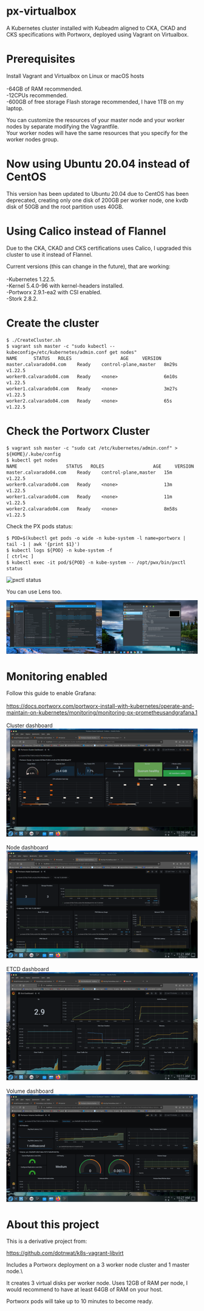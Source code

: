 # px-virtualbox

A Kubernetes cluster installed with Kubeadm aligned to CKA, CKAD and CKS specifications with Portworx, deployed using Vagrant on Virtualbox.

# Prerequisites

Install Vagrant and Virtualbox on Linux or macOS hosts\
\
-64GB of RAM recommended.\
-12CPUs recommended.\
-600GB of free storage Flash storage recommended, I have 1TB on my laptop.

You can customize the resources of your master node and your worker nodes by separate modifying the Vagrantfile.\
Your worker nodes will have the same resources that you specify for the worker nodes group.

# Now using Ubuntu 20.04 instead of CentOS

This version has been updated to Ubuntu 20.04 due to CentOS has been deprecated, creating only one disk of 200GB per worker node, one kvdb disk of 50GB and the root partition uses 40GB.

# Using Calico instead of Flannel

Due to the CKA, CKAD and CKS certifications uses Calico, I upgraded this cluster to use it instead of Flannel.

Current versions (this can change in the future), that are working:\
\
-Kubernetes 1.22.5.
\
-Kernel 5.4.0-96 with kernel-headers installed.
\
-Portworx 2.9.1-ea2 with CSI enabled.
\
-Stork 2.8.2.

# Create the cluster

```
$ ./CreateCluster.sh
$ vagrant ssh master -c "sudo kubectl --kubeconfig=/etc/kubernetes/admin.conf get nodes"
NAME      STATUS   ROLES                  AGE     VERSION
master.calvarado04.com    Ready    control-plane,master   8m29s   v1.22.5
worker0.calvarado04.com   Ready    <none>                 6m10s   v1.22.5
worker1.calvarado04.com   Ready    <none>                 3m27s   v1.22.5
worker2.calvarado04.com   Ready    <none>                 65s     v1.22.5

```

# Check the Portworx Cluster

```
$ vagrant ssh master -c "sudo cat /etc/kubernetes/admin.conf" > ${HOME}/.kube/config
$ kubectl get nodes
NAME                  STATUS   ROLES                  AGE     VERSION
master.calvarado04.com    Ready    control-plane,master   15m     v1.22.5
worker0.calvarado04.com   Ready    <none>                 13m     v1.22.5
worker1.calvarado04.com   Ready    <none>                 11m     v1.22.5
worker2.calvarado04.com   Ready    <none>                 8m58s   v1.22.5
```
Check the PX pods status:

```
$ POD=$(kubectl get pods -o wide -n kube-system -l name=portworx | tail -1 | awk '{print $1}')
$ kubectl logs ${POD} -n kube-system -f
[ ctrl+c ]
$ kubectl exec -it pod/${POD} -n kube-system -- /opt/pwx/bin/pxctl status
```
![pxctl status](/images/px-status.png)

You can use Lens too.

![pxctl status](/images/cluster.png)


# Monitoring enabled

Follow this guide to enable Grafana:\
\
https://docs.portworx.com/portworx-install-with-kubernetes/operate-and-maintain-on-kubernetes/monitoring/monitoring-px-prometheusandgrafana.1
\
\
Cluster dashboard\
![Cluster dashboard](/images/grafana-cluster.png)\
\
Node dashboard\
![Node dashboard](/images/grafana-node.png)\
\
ETCD dashboard\
![ETCD dashboard](/images/grafana-etcd.png)\
\
Volume dashboard\
![Volume dashboard](/images/grafana-volume.png)

# About this project

This is a derivative project from:

https://github.com/dotnwat/k8s-vagrant-libvirt 

Includes a Portworx deployment on a 3 worker node cluster and 1 master node.\

It creates 3 virtual disks per worker node. Uses 12GB of RAM per node, I would recommend to have at least 64GB of RAM on your host.

Portworx pods will take up to 10 minutes to become ready.
